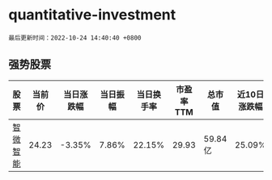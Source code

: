 # quantitative-investment

`最后更新时间：2022-10-24 14:40:40 +0800`

## 强势股票

|股票|当前价|当日涨跌幅|当日振幅|当日换手率|市盈率TTM|总市值|近10日涨跌幅|
|----|----|----|----|----|----|----|----|
|[智微智能](https://xueqiu.com/S/SZ001339)|24.23|-3.35%|7.86%|22.15%|29.93|59.84亿|25.09%|
